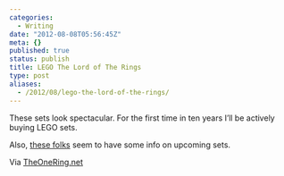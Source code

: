 ```yaml
---
categories:
  - Writing
date: "2012-08-08T05:56:45Z"
meta: {}
published: true
status: publish
title: LEGO The Lord of The Rings
type: post
aliases:
  - /2012/08/lego-the-lord-of-the-rings/
---
```

<p>These sets look spectacular. For the first time in ten years I’ll be actively buying LEGO sets.</p>
<p>Also, <a href="http://www.lordofthebrick.com">these folks</a> seem to have some info on upcoming sets.</p>
<p>Via <a href="http://www.theonering.net/torwp/2012/08/08/60566-lego-lotr-collectors-edition-ships-with-elrond/">TheOneRing.net</a></p>
